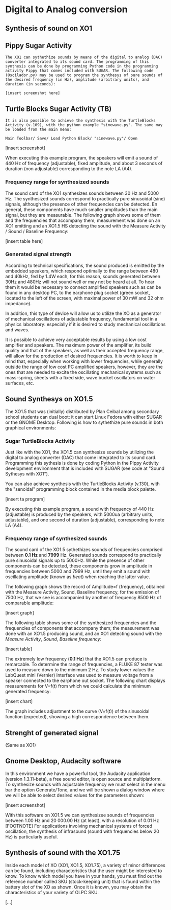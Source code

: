 # Digital to Analog conversion

## Synthesis of sound on XO1

## Pippy Sugar Activity

    The XO1 can sythethize sounds by means of the digital to analog (DAC) converter integrated to its sound card. The programming of this synthesis can be done by programming Python code in the programming activity Pippy that comes included with SUGAR. The following code (Oscilador.py) may be used to program the synthesys of pure sounds of the desired frequency (in Hz), amplitude (arbitrary units), and duration (in seconds):

    [insert screenshot here]

## Turtle Blocks Sugar Activity (TB)

    It is also possible to achieve the synthesis with the TurtleBlocks Activity (v.109), with the python example "sinewave.py". The same may be loaded from the main menu:

    Main Toolbar/ Save/ Load Python Block/ "sinewave.py"/ Open

[insert screenshot]

When executing this example program, the speakers will emit a sound of 440 Hz of frequency (adjustable), fixed amplitude, and about 3 seconds of duration (non adjustable) corresponding to the note LA (A4).

### Frequency range for synthesized sounds

The sound card of the XO1 synthesizes sounds between 30 Hz and 5000 Hz. The synthesized sounds correspond to practically pure sinusoidal (sine) signals, although the presence of other frequencies can be detected. En general, these components have much smaller amplitudes than the main signal, but they are measurable. The following graph shows some of them and the frequencies that accompany them; measurement was done on an XO1 emitting and an XO1.5 HS detecting the sound with the Measure Activity / Sound / Baseline Frequency:

[insert table here]

### Generated signal strength

According to technical specifications, the sound produced is emitted by the embedded speakers, which respond optimally to the range between 480 and 40kHz, fed by 1.4W each, for this reason, sounds generated between 30Hz and 480Hz will not sound well or may not be heard at all. To hear them it would be necessary to connect amplified speakers such as can be found in any desktop PC, to the earphone plug socket (green socket, located to the left of the screen, with maximal power of 30 mW and 32 ohm impedance).

In addition, this type of device will allow us to utilize the XO as a generator of mechanical oscillations of adjustable frequency, fundamental tool in a physics laboratory: especially if it is desired to study mechanical oscillations and waves.

It is possible to achieve very acceptable results by using a low cost amplifier and speakers. The maximum power of the amplifier, its build quality and that of the speakers, as well as their accepted frequency range, will allow for the production of desired frequencies. It is worth to keep in mind that, especially when working with lower frequencies, while generally outside the range of low cost PC amplified speakers, however, they are the ones that are needed to excite the oscillating mechanical systems such as mass-spring, sheets with a fixed side, wave bucket oscillators on water surfaces, etc.

## Sound Synthesys on XO1.5

The XO1.5 that was (initially) distributed by Plan Ceibal among secondary school students can dual boot: it can start Linux Fedora with either SUGAR or the GNOME Desktop. Following is how to sythethize pure sounds in both graphical environments:

### Sugar TurtleBlocks Activity

Just like with the XO1, the XO1.5 can synthesize sounds by utilizing the digital to analog converter (DAC) that come integrated to its sound card. Programming this sythesis is done by coding Python in the Pippy Activity development environment that is included with SUGAR (see code at "Sound Sythesys with XO1").

You can also achieve synthesis with the TurtleBlocks Activity (v.130), with the "senoidal" programming block contained in the media block palette.

[insert ta program]

By executing this example program, a sound with frequency of 440 Hz (adjustable) is produced by the speakers, with 5000ua (arbitrary units, adjustable), and one second of duration (adjustable), corresponding to note LA (A4).

### Frequency range of synthesized sounds

The sound card of the XO1.5 sythethizes sounds of frequencies comprised between **0.1 Hz** and **7999** Hz. Generated sounds correspond to practically pure sinusoidal signals up to 5000Hz. While the presence of other components can be detected, these components grow in amplitude in frequencies between 5000 and 7999 Hz, until they emit a sound with oscillating amplitude (known as *beat*) when reaching the latter value.

The following graph shows the record of Amplitude=f (frequency), obtained with the Measure Activity, Sound, Baseline frequency, for the emission of 7500 Hz, that we see is accompanied by another of frequency 8500 Hz of comparable amplitude:

[insert graph]

The following table shows some of the synthesized frequencies and the frequencies of components that accompany them; the measurement was done with an XO1.5 producing sound, and an XO1 detecting sound with the *Measure Activity*, *Sound*, *Baseline frequency*:

[insert table]

The extremely low frequency (**0.1 Hz**) that the XO1.5 can produce is remarcable. To determine the range of frequencies, a FLUKE 87 tester was used to measure down to the minimum 2 Hz. To study lower values the LabQuest mini (Vernier) interface was used to measure voltage from a speaker connected to the earphone out socket. The following chart displays measurements for V=f(t) from which we could calculate the minimum generated frequency:

[insert chart]

The graph includes adjustment to the curve (V=f(t)) of the sinusoidal function (expected), showing a high correspondence between them.

## Strenght of generated signal

(Same as XO1)

## Gnome Desktop, Audacity software

In this environment we have a powerful tool, the Audacity application (version 1.3.11-beta), a free sound editor, is open source and multiplatform. To synthesize sounds with adjustable frequency we must select in the menu bar the option Generate/Tone, and we will be shown a dialog window where we will be able to select desired values for the parameters shown:

[insert screenshot]

With this software on XO1.5 we can synthesizee sounds of frequencies between 1.00 Hz and 20 000.00 Hz (at least), with a resolution of 0.01 Hz [FOOTNOTE] For applications involving mechanical systems of forced oscillation, the synthesis of infrasound (sound with frequencies below 20 Hz) is particularly useful.

## Synthesis of sound with the XO1.75

Inside each model of XO (XO1, XO1.5, XO1.75), a variety of minor differences can be found, including characteristics that the user might be interested to know. To know which model you have in your hands, you must find out the reference number called SKU (stock-keeping unit) that is found within the battery slot of the XO as shown. Once it is known, you may obtain the characteristics of your variety of OLPC SKU.

[...]
